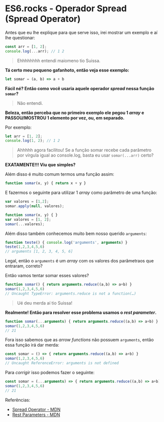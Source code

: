 # ES6.rocks - Operador Spread (Spread Operator)

Antes que eu lhe explique para que serve isso, irei mostrar um exemplo e aí lhe questionar:

```js
const arr = [1, 2];
console.log(...arr); // 1 2
```

> Ehhhhhhhh entendi maiomeno tio Suissa.

**Tá certo meu pequeno gafanhoto, então veja esse exemplo:**

```js
let somar = (a, b) => a + b
```

**Fácil né? Então como você usaria aquele operador *spread* nessa função `somar`?**

> Não entendi.

**Beleza, então perceba que no primeiro exemplo ele pegou 1 *array* e PASSOU/MOSTROU 1 elemento por vez, ou, em separado.**

Por exemplo:

```js
let arr = [1, 2];
console.log(1, 2); // 1 2
```

> Ahhhhh agora facilitou!
> Se a função somar recebe cada parâmetro por vírgula igual ao console.log, basta eu usar `somar(...arr)` certo?

**EXATAMENTE!!! Viu que simples?**

Além disso é muito comum termos uma função assim:

```js
function somar(x, y) { return x + y }
```

E fazermos o seguinte para utilizar 1 *array* como parâmetro de uma função: 

```js
var valores = [1,2];
somar.apply(null, valores);
```

```js
function somar(x, y) { }
var valores = [1, 2];
somar(...valores);
```

Além disso também conhecemos muito bem nosso querido `arguments`:

```js
function teste() { console.log('arguments', arguments) }
teste(1,2,3,4,5,6)
// arguments [1, 2, 3, 4, 5, 6]
```

Legal, então o `arguments` é um *array* com os valores dos parâmetraos que entraram, correto?

Então vamos tentar somar esses valores?

```js
function somar() { return arguments.reduce((a,b) => a+b) }
somar(1,2,3,4,5,6)
// Uncaught TypeError: arguments.reduce is not a function(…)
```

> Ué deu merda aí tio Suissa!

**Realmente! Então para resolver esse problema usamos o *rest parameter*.**

```js
function somar(...arguments) { return arguments.reduce((a,b) => a+b) }
somar(1,2,3,4,5,6)
// 21
```

Fora isso sabemos que as *arrow functions* não possuem `arguments`, então essa função irá dar merda:

```js
const somar = () => { return arguments.reduce((a,b) => a+b) }
somar(1,2,3,4,5,6)
// Uncaught ReferenceError: arguments is not defined
```

Para *corrigir* isso podemos fazer o seguinte:

```js
const somar = (...arguments) => { return arguments.reduce((a,b) => a+b) }
somar(1,2,3,4,5,6)
// 21
```

Referências:

- [Spread Operator - MDN](https://developer.mozilla.org/pt-BR/docs/Web/JavaScript/Reference/Operators/Spread_operator)
- [Rest Parameters - MDN](https://developer.mozilla.org/pt-BR/docs/Web/JavaScript/Reference/Functions/rest_parameters)